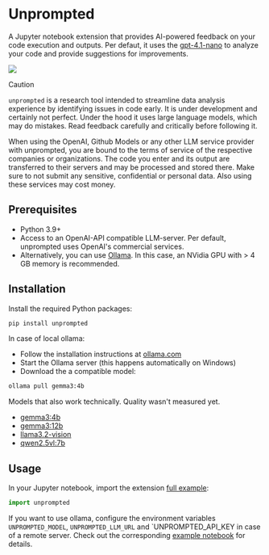 # Unprompted

A Jupyter notebook extension that provides AI-powered feedback on your code execution and outputs. Per defaut, it uses the [gpt-4.1-nano](https://platform.openai.com/docs/models/gpt-4.1-nano) to analyze your code and provide suggestions for improvements.

![](docs/images/teaser.gif)



> [!CAUTION]
> `unprompted` is a research tool intended to streamline data analysis experience by identifying issues in code early. It is under development and certainly not perfect. Under the hood it uses large language models, which may do mistakes. Read feedback carefully and critically before following it.
>
> When using the OpenAI, Github Models or any other LLM service provider with unprompted, you are bound to the terms of service 
> of the respective companies or organizations.
> The code you enter and its output are transferred to their servers and may be processed and stored there. 
> Make sure to not submit any sensitive, confidential or personal data. Also using these services may cost money.


## Prerequisites

- Python 3.9+
- Access to an OpenAI-API compatible LLM-server. Per default, unprompted uses OpenAI's commercial services. 
- Alternatively, you can use [Ollama](https://ollama.com/). In this case, an NVidia GPU with > 4 GB memory is recommended.

## Installation

Install the required Python packages:
```bash
pip install unprompted
```

In case of local ollama:
- Follow the installation instructions at [ollama.com](https://ollama.com/)
- Start the Ollama server (this happens automatically on Windows)
- Download the a compatible model:

```bash
ollama pull gemma3:4b
```

Models that also work technically. Quality wasn't measured yet.
* [gemma3:4b](https://ollama.com/library/gemma3:4b) 
* [gemma3:12b](https://ollama.com/library/gemma3:12b) 
* [llama3.2-vision](https://ollama.com/library/llama3.2-vision)
* [qwen2.5vl:7b](https://ollama.com/library/qwen2.5vl:7b)

## Usage

In your Jupyter notebook, import the extension [full example](docs/demo.ipynb):
```python
import unprompted
```

If you want to use ollama, configure the environment variables `UNPROMPTED_MODEL`, `UNPROMPTED_LLM_URL` and `UNPROMPTED_API_KEY in case of a remote server. Check out the corresponding [example notebook](docs/other_providers.ipynb) for details.
